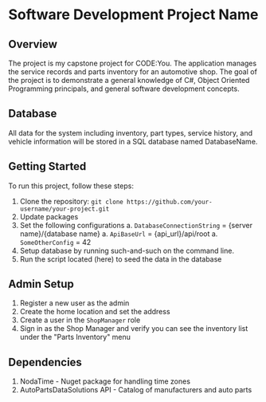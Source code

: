 # Software Development Project Name

## Overview

The project is my capstone project for CODE:You. The application manages the service records and parts inventory for an automotive shop. The goal of the project is to demonstrate a general knowledge of C#, Object Oriented Programming principals, and general software development concepts.

## Database

All data for the system including inventory, part types, service history, and vehicle information will be stored in a SQL database named DatabaseName.

## Getting Started

To run this project, follow these steps:

1. Clone the repository: `git clone https://github.com/your-username/your-project.git`
1. Update packages
1. Set the following configurations
     a. `DatabaseConnectionString` = {server name}/{database name}
     a. `ApiBaseUrl` = {api_url}/api/root
     a. `SomeOtherConfig` = 42
1. Setup database by running such-and-such on the command line.
1. Run the script located (here) to seed the data in the database

## Admin Setup
1. Register a new user as the admin
1. Create the home location and set the address
1. Create a user in the `ShopManager` role
1. Sign in as the Shop Manager and verify you can see the inventory list under the "Parts Inventory" menu
   

## Dependencies

1. NodaTime - Nuget package for handling time zones
1. AutoPartsDataSolutions API - Catalog of manufacturers and auto parts
